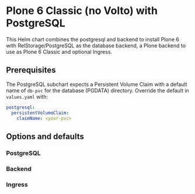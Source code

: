 # Plone 6 Classic (no Volto) with PostgreSQL

This Helm chart combines the postgresql and backend to install Plone 6 with RelStorage/PostgreSQL as the database backend, a Plone backend to use as Plone 6 Classic and optional Ingress.

## Prerequisites

The PostgreSQL subchart expects a Persistent Volume Claim with a default name of `db-pvc` for the database (PGDATA) directory.
Override the default in `values.yaml` with:

```yaml
postgresql:
  persistentVolumeClaim:
    claimName: <your-pvc>
```

## Options and defaults

### PostgreSQL

### Backend

### Ingress
